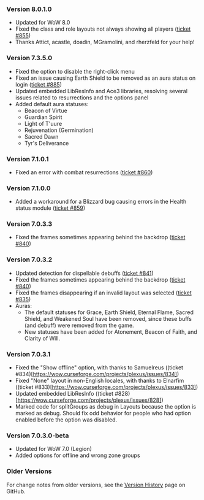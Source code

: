### Version 8.0.1.0

- Updated for WoW 8.0
- Fixed the class and role layouts not always showing all players ([ticket #855](https://wow.curseforge.com/addons/plexus/tickets/855))
- Thanks Attict, acastle, doadin, MGramolini, and rherzfeld for your help!

### Version 7.3.5.0

- Fixed the option to disable the right-click menu
- Fixed an issue causing Earth Shield to be removed as an aura status on login ([ticket #885](https://wow.curseforge.com/addons/plexus/tickets/885))
- Updated embedded LibResInfo and Ace3 libraries, resolving several issues related to resurrections and the options panel
- Added default aura statuses:
   - Beacon of Virtue
   - Guardian Spirit
   - Light of T'uure
   - Rejuvenation (Germination)
   - Sacred Dawn
   - Tyr's Deliverance

### Version 7.1.0.1

- Fixed an error with combat resurrections ([ticket #860](https://wow.curseforge.com/addons/plexus/tickets/860))

### Version 7.1.0.0

- Added a workaround for a Blizzard bug causing errors in the Health status module ([ticket #859](https://wow.curseforge.com/addons/plexus/tickets/859))

### Version 7.0.3.3

- Fixed the frames sometimes appearing behind the backdrop ([ticket #840](https://wow.curseforge.com/addons/plexus/tickets/840))

### Version 7.0.3.2

- Updated detection for dispellable debuffs ([ticket #841](https://wow.curseforge.com/addons/plexus/tickets/841))
- Fixed the frames sometimes appearing behind the backdrop ([ticket #840](https://wow.curseforge.com/addons/plexus/tickets/840))
- Fixed the frames disappearing if an invalid layout was selected ([ticket #835](https://wow.curseforge.com/addons/plexus/tickets/835))
- Auras:
   - The default statuses for Grace, Earth Shield, Eternal Flame, Sacred Shield, and Weakened Soul have been removed, since these buffs (and debuff) were removed from the game.
   - New statuses have been added for Atonement, Beacon of Faith, and Clarity of Will.

### Version 7.0.3.1

* Fixed the "Show offline" option, with thanks to Samuelreus ((ticket #834)[https://wow.curseforge.com/projects/plexus/issues/834])
* Fixed "None" layout in non-English locales, with thanks to Elnarfim ((ticket #833)[https://wow.curseforge.com/projects/plexus/issues/833])
* Updated embedded LibResInfo ((ticket #828)[https://wow.curseforge.com/projects/plexus/issues/828])
* Marked code for splitGroups as debug in Layouts because the option is marked as debug. Should fix odd behavior for people who had option enabled before the option was disabled.

### Version 7.0.3.0-beta

* Updated for WoW 7.0 (Legion)
* Added options for offline and wrong zone groups

### Older Versions

For change notes from older versions, see the [Version History](https://github.com/phanx-wow/Plexus/wiki/Version-History) page on GitHub.
